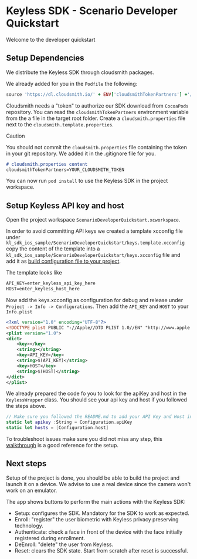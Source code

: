 # Keyless SDK - Scenario Developer Quickstart

Welcome to the developer quickstart

## Setup Dependencies
We distribute the Keyless SDK through cloudsmith packages. 

We already added for you in the `Podfile` the following:

```Ruby
source 'https://dl.cloudsmith.io/' + ENV['cloudsmithTokenPartners'] +'/keyless/partners/cocoapods/index.git'
```

Cloudsmith needs a "token" to authorize our SDK download from `CocoaPods` repository. You can read the `cloudsmithTokenPartners` environment variable from the a file in the target root folder. Create a `cloudsmith.properties` file next to the `cloudsmith.template.properties`. 

> [!CAUTION]
> You should not commit the `cloudsmith.properties` file containing the token in your git repository. We added it in the .gitignore file for you.

```markdown
# cloudsmith.properties content
cloudsmithTokenPartners=YOUR_CLOUDSMITH_TOKEN
```
You can now run `pod install` to use the Keyless SDK in the project workspace.

## Setup Keyless API key and host

Open the project workspace `ScenarioDeveloperQuickstart.xcworkspace`.

In order to avoid committing API keys we created a template xcconfig file under `kl_sdk_ios_sample/ScenarioDeveloperQuickstart/keys.template.xcconfig` copy the content of the template into a `kl_sdk_ios_sample/ScenarioDeveloperQuickstart/keys.xcconfig` file and add it as [build configuration file to your project](https://developer.apple.com/documentation/xcode/adding-a-build-configuration-file-to-your-project).

The template looks like
```markdown
API_KEY=enter_keyless_api_key_here
HOST=enter_keyless_host_here
```

Now add the keys.xcconfig as configuration for debug and release under `Project -> Info -> Configurations`. Then add the `API_KEY` and `HOST` to your `Info.plist`

```xml
<?xml version="1.0" encoding="UTF-8"?>
<!DOCTYPE plist PUBLIC "-//Apple//DTD PLIST 1.0//EN" "http://www.apple.com/DTDs/PropertyList-1.0.dtd">
<plist version="1.0">
<dict>
	<key></key>
	<string></string>
	<key>API_KEY</key>
	<string>$(API_KEY)</string>
	<key>HOST</key>
	<string>$(HOST)</string>
</dict>
</plist>
```

We already prepared the code fo you to look for the apiKey and host in the `KeylessWrapper` class. You should see your api key and host if you followed the steps above.
```Swift
// Make sure you followed the README.md to add your API Key and Host into the Info.plist
static let apikey :String = Configuration.apiKey
static let hosts = [Configuration.host]
```

To troubleshoot issues make sure you did not miss any step, this [walkthrough](https://moinulhassan.medium.com/read-variables-from-env-file-to-xcconfig-files-for-different-schemes-in-xcode-3ef977a0eef8) is a good reference for the setup.


## Next steps
Setup of the project is done, you should be able to build the project and launch it on a device.
We advise to use a real device since the camera won't work on an emulator.

The app shows buttons to perform the main actions with the Keyless SDK:
- Setup: configures the SDK. Mandatory for the SDK to work as expected.
- Enroll: "register" the user biometric with Keyless privacy preserving technology.
- Authenticate: check a face in front of the device with the face initially registered during enrollment.
- DeEnroll: "delete" the user from Keyless.
- Reset: clears the SDK state. Start from scratch after reset is successful.
